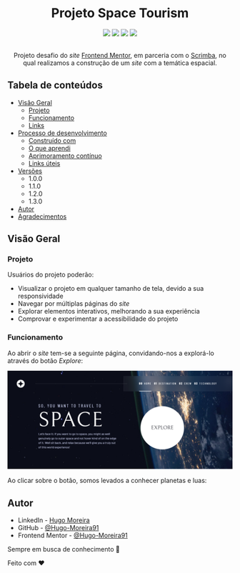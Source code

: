 <div align="center">
    <h1>Projeto Space Tourism</h1>
    <img src="https://img.shields.io/static/v1?label=Desafio&message=Frontend%20Mentor&color=3F54A3&style=flat&logo=frontendmentor"/>
    <img src="https://img.shields.io/static/v1?label=Colaboração&message=Scrimba&color=2B283A&style=flat&logo=scrimba"/>
    <img src="https://img.shields.io/static/v1?label=Linguagens&message=3&color=darkgreen&style=flat"/>
    <img src="https://img.shields.io/static/v1?label=Versão&message=1.0.0&color=darkviolet&style=flat"/>
    <br><br>
    <p>Projeto desafio do <i>site</i> <a href="https://www.frontendmentor.io/home" target="_blank">Frontend Mentor</a>, em parceria com o <a href="https://v2.scrimba.com/home" target="_blank">Scrimba</a>, no qual realizamos a construção de um <i>site</i> com a temática espacial.</p>
</div>


## Tabela de conteúdos

- [Visão Geral](#visão-geral)
    - [Projeto](#projeto)
    - [Funcionamento](#funcionamento)
    - [Links](#links)
- [Processo de desenvolvimento](#processo-de-desenvolvimento)
    - [Construído com](#construído-com)
    - [O que aprendi](#o-que-aprendi)
    - [Aprimoramento contínuo](#aprimoramento-contínuo)
    - [Links úteis](#links-úteis)
- [Versões](#versões)
    - 1.0.0
    - 1.1.0
    - 1.2.0
    - 1.3.0
- [Autor](#autor)
- [Agradecimentos](#agradecimentos)

## Visão Geral

### Projeto

Usuários do projeto poderão:

- Visualizar o projeto em qualquer tamanho de tela, devido a sua responsividade
- Navegar por múltiplas páginas do *site*
- Explorar elementos interativos, melhorando a sua experiência
- Comprovar e experimentar a acessibilidade do projeto

### Funcionamento

Ao abrir o *site* tem-se a seguinte página, convidando-nos a explorá-lo através do botão *Explore*:

![Tela inicial do site](./src/images/design/homepage.png)

Ao clicar sobre o botão, somos levados a conhecer planetas e luas:



## Autor

- LinkedIn - [Hugo Moreira](https://www.linkedin.com/in/hugo-c%C3%A9sar-santos-moreira-a10823248/)
- GitHub - [@Hugo-Moreira91](https://github.com/Hugo-Moreira91)
- Frontend Mentor - [@Hugo-Moreira91](https://www.frontendmentor.io/profile/Hugo-Moreira91)

Sempre em busca de conhecimento 🚀

Feito com ❤️